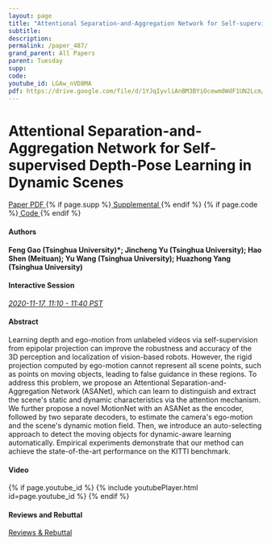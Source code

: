 ```yaml
---
layout: page
title: "Attentional Separation-and-Aggregation Network for Self-supervised Depth-Pose Learning in Dynamic Scenes"
subtitle: 
description:
permalink: /paper_487/
grand_parent: All Papers
parent: Tuesday
supp: 
code: 
youtube_id: LGAw_nVD8MA
pdf: https://drive.google.com/file/d/1YJqIyvliAnBM3BYiOcewm8WdF1UN2Lcm/view
---
```


# Attentional Separation-and-Aggregation Network for Self-supervised Depth-Pose Learning in Dynamic Scenes

<a href="https://drive.google.com/file/d/1YJqIyvliAnBM3BYiOcewm8WdF1UN2Lcm/view" target="_blank" rel="noopener noreferrer" class="btn btn-blue"><i class="fa fa-file-text-o" aria-hidden="true"></i> Paper PDF </a> {% if page.supp %}<a href="" target="_blank" rel="noopener noreferrer" class="btn btn-green"><i class="fa fa-file-text-o" aria-hidden="true"></i> Supplemental </a>{% endif %} {% if page.code %}<a href="" target="_blank" rel="noopener noreferrer" class="btn"><i class="fa fa-github" aria-hidden="true"></i> Code </a>{% endif %} 

#### Authors
**Feng Gao (Tsinghua University)*; Jincheng Yu (Tsinghua University); Hao Shen (Meituan); Yu Wang (Tsinghua University); Huazhong Yang (Tsinghua University)**

#### Interactive Session
<a href="https://pheedloop.com/corl2020/virtual/?page=sessions&section=SES1GY13LZD45FCWR" target="_blank" rel="noopener noreferrer"><em>2020-11-17, 11:10 - 11:40 PST </em></a>

#### Abstract
Learning depth and ego-motion from unlabeled videos via self-supervision from epipolar projection can improve the robustness and accuracy of the 3D perception and localization of vision-based robots. However, the rigid projection computed by ego-motion cannot represent all scene points, such as points on moving objects, leading to false guidance in these regions. To address this problem, we propose an Attentional Separation-and-Aggregation Network (ASANet), which can learn to distinguish and extract the scene's static and dynamic characteristics via the attention mechanism. We further propose a novel MotionNet with an ASANet as the encoder, followed by two separate decoders, to estimate the camera's ego-motion and the scene's dynamic motion field. Then, we introduce an auto-selecting approach to detect the moving objects for dynamic-aware learning automatically. Empirical experiments demonstrate that our method can achieve the state-of-the-art performance on the KITTI benchmark.

#### Video
{% if page.youtube_id %}
{% include youtubePlayer.html id=page.youtube_id %}
{% endif %}

#### Reviews and Rebuttal
<a href="" target="_blank" rel="noopener noreferrer" class="btn btn-purple"><i class="fa fa-pencil-square-o" aria-hidden="true"></i> Reviews & Rebuttal </a>

